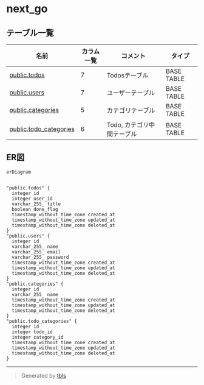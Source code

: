# next_go

## テーブル一覧

| 名前 | カラム一覧 | コメント | タイプ |
| ---- | ------- | ------- | ---- |
| [public.todos](public.todos.md) | 7 | Todosテーブル | BASE TABLE |
| [public.users](public.users.md) | 7 | ユーザーテーブル | BASE TABLE |
| [public.categories](public.categories.md) | 5 | カテゴリテーブル | BASE TABLE |
| [public.todo_categories](public.todo_categories.md) | 6 | Todo, カテゴリ中間テーブル | BASE TABLE |

## ER図

```mermaid
erDiagram


"public.todos" {
  integer id
  integer user_id
  varchar_255_ title
  boolean done_flag
  timestamp_without_time_zone created_at
  timestamp_without_time_zone updated_at
  timestamp_without_time_zone deleted_at
}
"public.users" {
  integer id
  varchar_255_ name
  varchar_255_ email
  varchar_255_ password
  timestamp_without_time_zone created_at
  timestamp_without_time_zone updated_at
  timestamp_without_time_zone deleted_at
}
"public.categories" {
  integer id
  varchar_255_ name
  timestamp_without_time_zone created_at
  timestamp_without_time_zone updated_at
  timestamp_without_time_zone deleted_at
}
"public.todo_categories" {
  integer id
  integer todo_id
  integer category_id
  timestamp_without_time_zone created_at
  timestamp_without_time_zone updated_at
  timestamp_without_time_zone deleted_at
}
```

---

> Generated by [tbls](https://github.com/k1LoW/tbls)
